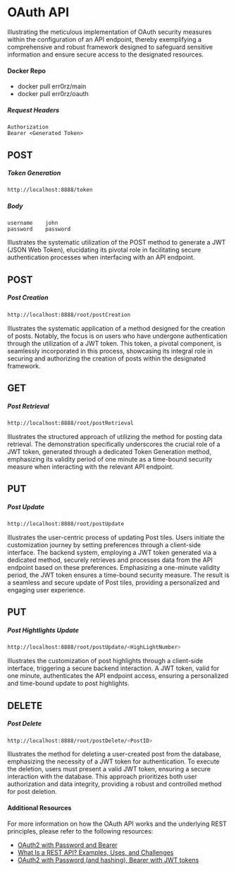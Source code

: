 # OAuth API

Illustrating the meticulous implementation of OAuth security measures within the configuration of an API endpoint, thereby exemplifying a comprehensive and robust framework designed to safeguard sensitive information and ensure secure access to the designated resources.
#### Docker Repo
-    docker pull err0rz/main
-    docker pull err0rz/oauth

##### Request Headers
    Authorization
    Bearer <Generated Token>

## POST
  ##### Token Generation

```bash
http://localhost:8888/token
```

##### Body
    username    john
    password    password

Illustrates the systematic utilization of the POST method to generate a JWT (JSON Web Token), elucidating its pivotal role in facilitating secure authentication processes when interfacing with an API endpoint.


## POST
  ##### Post Creation

```bash
http://localhost:8888/root/postCreation
```
Illustrates the systematic application of a method designed for the creation of posts. Notably, the focus is on users who have undergone authentication through the utilization of a JWT token. This token, a pivotal component, is seamlessly incorporated in this process, showcasing its integral role in securing and authorizing the creation of posts within the designated framework.


## GET
  ##### Post Retrieval

```bash
http://localhost:8888/root/postRetrieval
```
Illustrates the structured approach of utilizing the method for posting data retrieval. The demonstration specifically underscores the crucial role of a JWT token, generated through a dedicated Token Generation method, emphasizing its validity period of one minute as a time-bound security measure when interacting with the relevant API endpoint.


## PUT
  ##### Post Update

```bash
http://localhost:8888/root/postUpdate
```
Illustrates the user-centric process of updating Post tiles. Users initiate the customization journey by setting preferences through a client-side interface. The backend system, employing a JWT token generated via a dedicated method, securely retrieves and processes data from the API endpoint based on these preferences. Emphasizing a one-minute validity period, the JWT token ensures a time-bound security measure. The result is a seamless and secure update of Post tiles, providing a personalized and engaging user experience.


## PUT
  ##### Post Hightlights Update

```bash
http://localhost:8888/root/postUpdate/<HighLightNumber>
```
Illustrates the customization of post highlights through a client-side interface, triggering a secure backend interaction. A JWT token, valid for one minute, authenticates the API endpoint access, ensuring a personalized and time-bound update to post highlights.


## DELETE
  ##### Post Delete

```bash
http://localhost:8888/root/postDelete/<PostID>
```
Illustrates the method for deleting a user-created post from the database, emphasizing the necessity of a JWT token for authentication. To execute the deletion, users must present a valid JWT token, ensuring a secure interaction with the database. This approach prioritizes both user authorization and data integrity, providing a robust and controlled method for post deletion.

#### Additional Resources
For more information on how the OAuth API works and the underlying REST principles, please refer to the following resources:

- [OAuth2 with Password and Bearer](https://fastapi.tiangolo.com/tutorial/security/simple-oauth2/)
- [What Is a REST API? Examples, Uses, and Challenges](https://blog.postman.com/rest-api-examples/)
- [OAuth2 with Password (and hashing), Bearer with JWT tokens](https://fastapi.tiangolo.com/tutorial/security/oauth2-jwt/)

